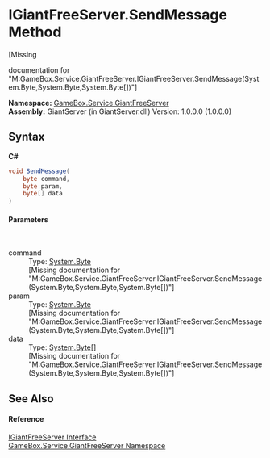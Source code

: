 # IGiantFreeServer.SendMessage Method 
 

\[Missing <summary> documentation for "M:GameBox.Service.GiantFreeServer.IGiantFreeServer.SendMessage(System.Byte,System.Byte,System.Byte[])"\]

**Namespace:**&nbsp;<a href="ffbbbfc0-ecaa-0963-067d-b25a51762eb7">GameBox.Service.GiantFreeServer</a><br />**Assembly:**&nbsp;GiantServer (in GiantServer.dll) Version: 1.0.0.0 (1.0.0.0)

## Syntax

**C#**<br />
``` C#
void SendMessage(
	byte command,
	byte param,
	byte[] data
)
```


#### Parameters
&nbsp;<dl><dt>command</dt><dd>Type: <a href="http://msdn2.microsoft.com/zh-cn/library/yyb1w04y" target="_blank">System.Byte</a><br />\[Missing <param name="command"/> documentation for "M:GameBox.Service.GiantFreeServer.IGiantFreeServer.SendMessage(System.Byte,System.Byte,System.Byte[])"\]</dd><dt>param</dt><dd>Type: <a href="http://msdn2.microsoft.com/zh-cn/library/yyb1w04y" target="_blank">System.Byte</a><br />\[Missing <param name="param"/> documentation for "M:GameBox.Service.GiantFreeServer.IGiantFreeServer.SendMessage(System.Byte,System.Byte,System.Byte[])"\]</dd><dt>data</dt><dd>Type: <a href="http://msdn2.microsoft.com/zh-cn/library/yyb1w04y" target="_blank">System.Byte</a>[]<br />\[Missing <param name="data"/> documentation for "M:GameBox.Service.GiantFreeServer.IGiantFreeServer.SendMessage(System.Byte,System.Byte,System.Byte[])"\]</dd></dl>

## See Also


#### Reference
<a href="5669bb1b-4d22-a9dd-9b88-b96fab6ad2eb">IGiantFreeServer Interface</a><br /><a href="ffbbbfc0-ecaa-0963-067d-b25a51762eb7">GameBox.Service.GiantFreeServer Namespace</a><br />